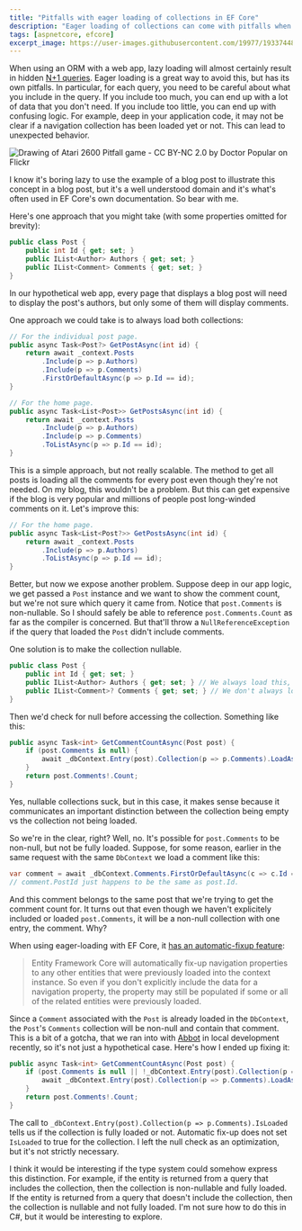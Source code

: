 ```yaml
---
title: "Pitfalls with eager loading of collections in EF Core"
description: "Eager loading of collections can come with pitfalls when it's not clear if the collection has been loaded or not. This post shows one such pitfall and one approach to working around it."
tags: [aspnetcore, efcore]
excerpt_image: https://user-images.githubusercontent.com/19977/193374485-45a55426-a73c-4971-b6f8-b67e81f91d0b.jpg
---
```


When using an ORM with a web app, lazy loading will almost certainly result in hidden [N+1 queries](https://medium.com/doctolib/understanding-and-fixing-n-1-query-30623109fe89). Eager loading is a great way to avoid this, but has its own pitfalls. In particular, for each query, you need to be careful about what you include in the query. If you include too much, you can end up with a lot of data that you don't need. If you include too little, you can end up with confusing logic. For example, deep in your application code, it may not be clear if a navigation collection has been loaded yet or not. This can lead to unexpected behavior.

![Drawing of Atari 2600 Pitfall game - CC BY-NC 2.0 by Doctor Popular on Flickr](https://user-images.githubusercontent.com/19977/193374485-45a55426-a73c-4971-b6f8-b67e81f91d0b.jpg "Pitfall - CC BY-NC 2.0 by Doctor Popular")

I know it's boring lazy to use the example of a blog post to illustrate this concept in a blog post, but it's a well understood domain and it's what's often used in EF Core's own documentation. So bear with me.

Here's one approach that you might take (with some properties omitted for brevity):

```csharp
public class Post {
    public int Id { get; set; }
    public IList<Author> Authors { get; set; }
    public IList<Comment> Comments { get; set; }
}
```

In our hypothetical web app, every page that displays a blog post will need to display the post's authors, but only some of them will display comments.

One approach we could take is to always load both collections:

```csharp
// For the individual post page.
public async Task<Post?> GetPostAsync(int id) {
    return await _context.Posts
        .Include(p => p.Authors)
        .Include(p => p.Comments)
        .FirstOrDefaultAsync(p => p.Id == id);
}

// For the home page.
public async Task<List<Post>> GetPostsAsync(int id) {
    return await _context.Posts
        .Include(p => p.Authors)
        .Include(p => p.Comments)
        .ToListAsync(p => p.Id == id);
}
```

This is a simple approach, but not really scalable. The method to get all posts is loading all the comments for every post even though they're not needed. On my blog, this wouldn't be a problem. But this can get expensive if the blog is very popular and millions of people post long-winded comments on it. Let's improve this:

```csharp
// For the home page.
public async Task<List<Post?>> GetPostsAsync(int id) {
    return await _context.Posts
        .Include(p => p.Authors)
        .ToListAsync(p => p.Id == id);
}
```

Better, but now we expose another problem. Suppose deep in our app logic, we get passed a `Post` instance and we want to show the comment count, but we're not sure which query it came from. Notice that `post.Comments` is non-nullable. So I should safely be able to reference `post.Comments.Count` as far as the compiler is concerned. But that'll throw a `NullReferenceException` if the query that loaded the `Post` didn't include comments.

One solution is to make the collection nullable.

```csharp
public class Post {
    public int Id { get; set; }
    public IList<Author> Authors { get; set; } // We always load this, so it's non-nullable.
    public IList<Comment>? Comments { get; set; } // We don't always load this, so it's nullable.
}
```

Then we'd check for null before accessing the collection. Something like this:

```csharp
public async Task<int> GetCommentCountAsync(Post post) {
    if (post.Comments is null) {
        await _dbContext.Entry(post).Collection(p => p.Comments).LoadAsync();
    }
    return post.Comments!.Count;
}
```

Yes, nullable collections suck, but in this case, it makes sense because it communicates an important distinction between the collection being empty vs the collection not being loaded.

So we're in the clear, right? Well, no. It's possible for `post.Comments` to be non-null, but not be fully loaded. Suppose, for some reason, earlier in the same request with the same `DbContext` we load a comment like this:

```csharp
var comment = await _dbContext.Comments.FirstOrDefaultAsync(c => c.Id == id);
// comment.PostId just happens to be the same as post.Id.
```

And this comment belongs to the same post that we're trying to get the comment count for. It turns out that even though we haven't explicitely included or loaded `post.Comments`, it will be a non-null collection with one entry, the comment. Why?

When using eager-loading with EF Core, it [has an automatic-fixup feature](https://learn.microsoft.com/en-us/ef/core/querying/related-data/eager):

> Entity Framework Core will automatically fix-up navigation properties to any other entities that were previously loaded into the context instance. So even if you don't explicitly include the data for a navigation property, the property may still be populated if some or all of the related entities were previously loaded.

Since a `Comment` associated with the `Post` is already loaded in the `DbContext`, the `Post`'s `Comments` collection will be non-null and contain that comment. This is a bit of a gotcha, that we ran into with [Abbot](https://ab.bot/) in local development recently, so it's not just a hypothetical case. Here's how I ended up fixing it:

```csharp
public async Task<int> GetCommentCountAsync(Post post) {
    if (post.Comments is null || !_dbContext.Entry(post).Collection(p => p.Comments).IsLoaded) {
        await _dbContext.Entry(post).Collection(p => p.Comments).LoadAsync();
    }
    return post.Comments!.Count;
}
```

The call to `_dbContext.Entry(post).Collection(p => p.Comments).IsLoaded` tells us if the collection is fully loaded or not. Automatic fix-up does not set `IsLoaded` to true for the collection. I left the null check as an optimization, but it's not strictly necessary.

I think it would be interesting if the type system could somehow express this distinction. For example, if the entity is returned from a query that includes the collection, then the collection is non-nullable and fully loaded. If the entity is returned from a query that doesn't include the collection, then the collection is nullable and not fully loaded. I'm not sure how to do this in C#, but it would be interesting to explore.
